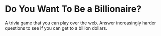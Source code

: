 # Do You Want To Be a Billionaire?
A trivia game that you can play over the web. Answer increasingly harder questions to see if you can get to a billion dollars.
